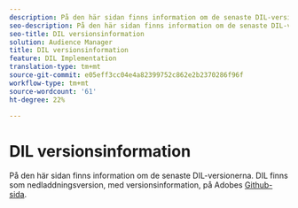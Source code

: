 ```yaml
---
description: På den här sidan finns information om de senaste DIL-versionerna
seo-description: På den här sidan finns information om de senaste DIL-versionerna
seo-title: DIL versionsinformation
solution: Audience Manager
title: DIL versionsinformation
feature: DIL Implementation
translation-type: tm+mt
source-git-commit: e05eff3cc04e4a82399752c862e2b2370286f96f
workflow-type: tm+mt
source-wordcount: '61'
ht-degree: 22%

---
```



# DIL versionsinformation

På den här sidan finns information om de senaste DIL-versionerna. DIL finns som nedladdningsversion, med versionsinformation, på Adobes [Github-sida](https://github.com/Adobe-Marketing-Cloud/dil/releases).

